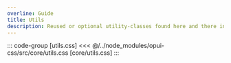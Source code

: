 ```yaml
---
overline: Guide
title: Utils
description: Reused or optional utility-classes found here and there in the library.
---
```


::: code-group [utils.css]
<<< @/../node_modules/opui-css/src/core/utils.css [core/utils.css]
:::
